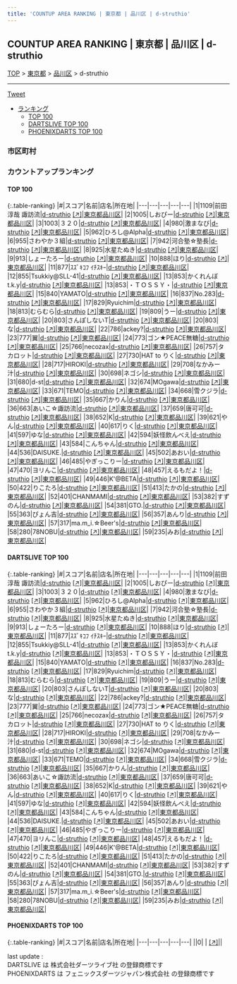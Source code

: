 ```yaml
---
title: 'COUNTUP AREA RANKING | 東京都 | 品川区 | d-struthio'
---
```

## COUNTUP AREA RANKING | 東京都 | 品川区 | d-struthio

[TOP](/darts/rank/) > [東京都](/darts/rank/東京都/) > [品川区](/darts/rank/東京都/品川区/) > d-struthio

___

<a href="https://twitter.com/share?ref_src=twsrc%5Etfw" data-text="COUNTUP AREA RANKING | 東京都品川区d-struthio" class="twitter-share-button" data-hashtags="DARTSLIVE,PHOENIXDARTS,darts,ダーツ" data-show-count="false">Tweet</a>

* [ランキング](#カウントアップランキング)
    * [TOP 100](#top-100)
    * [DARTSLIVE TOP 100](#dartslive-top-100)
    * [PHOENIXDARTS TOP 100](#phoenixdarts-top-100)

### 市区町村

<ul>

</ul>

### カウントアップランキング

#### TOP 100



{:.table-ranking}
|#|スコア|名前|店名|所在地|
|---|---|---|---|---|
|1|1109|<span class="rank-name-dl">前田 淳哉 諏訪流</span>|<a href="/darts/rank/shops/615ad0f3187b58d40d9b047a20a7ba1e.html">d-struthio</a> <a href="https://search.dartslive.com/jp/shop/615ad0f3187b58d40d9b047a20a7ba1e">[↗]</a>|<a href="/darts/rank/東京都/品川区">東京都品川区</a>|
|2|1005|<span class="rank-name-dl">しおぴー</span>|<a href="/darts/rank/shops/615ad0f3187b58d40d9b047a20a7ba1e.html">d-struthio</a> <a href="https://search.dartslive.com/jp/shop/615ad0f3187b58d40d9b047a20a7ba1e">[↗]</a>|<a href="/darts/rank/東京都/品川区">東京都品川区</a>|
|3|1003|<span class="rank-name-dl">３２０</span>|<a href="/darts/rank/shops/615ad0f3187b58d40d9b047a20a7ba1e.html">d-struthio</a> <a href="https://search.dartslive.com/jp/shop/615ad0f3187b58d40d9b047a20a7ba1e">[↗]</a>|<a href="/darts/rank/東京都/品川区">東京都品川区</a>|
|4|980|<span class="rank-name-dl">激まなび</span>|<a href="/darts/rank/shops/615ad0f3187b58d40d9b047a20a7ba1e.html">d-struthio</a> <a href="https://search.dartslive.com/jp/shop/615ad0f3187b58d40d9b047a20a7ba1e">[↗]</a>|<a href="/darts/rank/東京都/品川区">東京都品川区</a>|
|5|962|<span class="rank-name-dl">ひろし@Alpha</span>|<a href="/darts/rank/shops/615ad0f3187b58d40d9b047a20a7ba1e.html">d-struthio</a> <a href="https://search.dartslive.com/jp/shop/615ad0f3187b58d40d9b047a20a7ba1e">[↗]</a>|<a href="/darts/rank/東京都/品川区">東京都品川区</a>|
|6|955|<span class="rank-name-dl">さわやか３組</span>|<a href="/darts/rank/shops/615ad0f3187b58d40d9b047a20a7ba1e.html">d-struthio</a> <a href="https://search.dartslive.com/jp/shop/615ad0f3187b58d40d9b047a20a7ba1e">[↗]</a>|<a href="/darts/rank/東京都/品川区">東京都品川区</a>|
|7|942|<span class="rank-name-dl">河合塾☆塾長</span>|<a href="/darts/rank/shops/615ad0f3187b58d40d9b047a20a7ba1e.html">d-struthio</a> <a href="https://search.dartslive.com/jp/shop/615ad0f3187b58d40d9b047a20a7ba1e">[↗]</a>|<a href="/darts/rank/東京都/品川区">東京都品川区</a>|
|8|925|<span class="rank-name-dl">水星たぬき</span>|<a href="/darts/rank/shops/615ad0f3187b58d40d9b047a20a7ba1e.html">d-struthio</a> <a href="https://search.dartslive.com/jp/shop/615ad0f3187b58d40d9b047a20a7ba1e">[↗]</a>|<a href="/darts/rank/東京都/品川区">東京都品川区</a>|
|9|913|<span class="rank-name-dl">しょーたろー</span>|<a href="/darts/rank/shops/615ad0f3187b58d40d9b047a20a7ba1e.html">d-struthio</a> <a href="https://search.dartslive.com/jp/shop/615ad0f3187b58d40d9b047a20a7ba1e">[↗]</a>|<a href="/darts/rank/東京都/品川区">東京都品川区</a>|
|10|888|<span class="rank-name-dl">ほり</span>|<a href="/darts/rank/shops/615ad0f3187b58d40d9b047a20a7ba1e.html">d-struthio</a> <a href="https://search.dartslive.com/jp/shop/615ad0f3187b58d40d9b047a20a7ba1e">[↗]</a>|<a href="/darts/rank/東京都/品川区">東京都品川区</a>|
|11|877|<span class="rank-name-dl">ｽｽﾞｷｺﾌ ｲﾁｽｷｰ</span>|<a href="/darts/rank/shops/615ad0f3187b58d40d9b047a20a7ba1e.html">d-struthio</a> <a href="https://search.dartslive.com/jp/shop/615ad0f3187b58d40d9b047a20a7ba1e">[↗]</a>|<a href="/darts/rank/東京都/品川区">東京都品川区</a>|
|12|855|<span class="rank-name-dl">Tsukkiy@SLL-41</span>|<a href="/darts/rank/shops/615ad0f3187b58d40d9b047a20a7ba1e.html">d-struthio</a> <a href="https://search.dartslive.com/jp/shop/615ad0f3187b58d40d9b047a20a7ba1e">[↗]</a>|<a href="/darts/rank/東京都/品川区">東京都品川区</a>|
|13|853|<span class="rank-name-dl">かくれんぼt.k.y</span>|<a href="/darts/rank/shops/615ad0f3187b58d40d9b047a20a7ba1e.html">d-struthio</a> <a href="https://search.dartslive.com/jp/shop/615ad0f3187b58d40d9b047a20a7ba1e">[↗]</a>|<a href="/darts/rank/東京都/品川区">東京都品川区</a>|
|13|853|<span class="rank-name-dl">・ＴＯＳＳＹ・</span>|<a href="/darts/rank/shops/615ad0f3187b58d40d9b047a20a7ba1e.html">d-struthio</a> <a href="https://search.dartslive.com/jp/shop/615ad0f3187b58d40d9b047a20a7ba1e">[↗]</a>|<a href="/darts/rank/東京都/品川区">東京都品川区</a>|
|15|840|<span class="rank-name-dl">YAMATO</span>|<a href="/darts/rank/shops/615ad0f3187b58d40d9b047a20a7ba1e.html">d-struthio</a> <a href="https://search.dartslive.com/jp/shop/615ad0f3187b58d40d9b047a20a7ba1e">[↗]</a>|<a href="/darts/rank/東京都/品川区">東京都品川区</a>|
|16|837|<span class="rank-name-dl">No.283</span>|<a href="/darts/rank/shops/615ad0f3187b58d40d9b047a20a7ba1e.html">d-struthio</a> <a href="https://search.dartslive.com/jp/shop/615ad0f3187b58d40d9b047a20a7ba1e">[↗]</a>|<a href="/darts/rank/東京都/品川区">東京都品川区</a>|
|17|829|<span class="rank-name-dl">Ryuichim</span>|<a href="/darts/rank/shops/615ad0f3187b58d40d9b047a20a7ba1e.html">d-struthio</a> <a href="https://search.dartslive.com/jp/shop/615ad0f3187b58d40d9b047a20a7ba1e">[↗]</a>|<a href="/darts/rank/東京都/品川区">東京都品川区</a>|
|18|813|<span class="rank-name-dl">むらむら</span>|<a href="/darts/rank/shops/615ad0f3187b58d40d9b047a20a7ba1e.html">d-struthio</a> <a href="https://search.dartslive.com/jp/shop/615ad0f3187b58d40d9b047a20a7ba1e">[↗]</a>|<a href="/darts/rank/東京都/品川区">東京都品川区</a>|
|19|809|<span class="rank-name-dl">うー</span>|<a href="/darts/rank/shops/615ad0f3187b58d40d9b047a20a7ba1e.html">d-struthio</a> <a href="https://search.dartslive.com/jp/shop/615ad0f3187b58d40d9b047a20a7ba1e">[↗]</a>|<a href="/darts/rank/東京都/品川区">東京都品川区</a>|
|20|803|<span class="rank-name-dl">さんぽしないT</span>|<a href="/darts/rank/shops/615ad0f3187b58d40d9b047a20a7ba1e.html">d-struthio</a> <a href="https://search.dartslive.com/jp/shop/615ad0f3187b58d40d9b047a20a7ba1e">[↗]</a>|<a href="/darts/rank/東京都/品川区">東京都品川区</a>|
|20|803|<span class="rank-name-dl">な</span>|<a href="/darts/rank/shops/615ad0f3187b58d40d9b047a20a7ba1e.html">d-struthio</a> <a href="https://search.dartslive.com/jp/shop/615ad0f3187b58d40d9b047a20a7ba1e">[↗]</a>|<a href="/darts/rank/東京都/品川区">東京都品川区</a>|
|22|786|<span class="rank-name-dl">ackey?</span>|<a href="/darts/rank/shops/615ad0f3187b58d40d9b047a20a7ba1e.html">d-struthio</a> <a href="https://search.dartslive.com/jp/shop/615ad0f3187b58d40d9b047a20a7ba1e">[↗]</a>|<a href="/darts/rank/東京都/品川区">東京都品川区</a>|
|23|777|<span class="rank-name-dl">翼</span>|<a href="/darts/rank/shops/615ad0f3187b58d40d9b047a20a7ba1e.html">d-struthio</a> <a href="https://search.dartslive.com/jp/shop/615ad0f3187b58d40d9b047a20a7ba1e">[↗]</a>|<a href="/darts/rank/東京都/品川区">東京都品川区</a>|
|24|773|<span class="rank-name-dl">ゴン★PEACE無糖</span>|<a href="/darts/rank/shops/615ad0f3187b58d40d9b047a20a7ba1e.html">d-struthio</a> <a href="https://search.dartslive.com/jp/shop/615ad0f3187b58d40d9b047a20a7ba1e">[↗]</a>|<a href="/darts/rank/東京都/品川区">東京都品川区</a>|
|25|766|<span class="rank-name-dl">necozax</span>|<a href="/darts/rank/shops/615ad0f3187b58d40d9b047a20a7ba1e.html">d-struthio</a> <a href="https://search.dartslive.com/jp/shop/615ad0f3187b58d40d9b047a20a7ba1e">[↗]</a>|<a href="/darts/rank/東京都/品川区">東京都品川区</a>|
|26|757|<span class="rank-name-dl">タカロット</span>|<a href="/darts/rank/shops/615ad0f3187b58d40d9b047a20a7ba1e.html">d-struthio</a> <a href="https://search.dartslive.com/jp/shop/615ad0f3187b58d40d9b047a20a7ba1e">[↗]</a>|<a href="/darts/rank/東京都/品川区">東京都品川区</a>|
|27|730|<span class="rank-name-dl">HAT to りく</span>|<a href="/darts/rank/shops/615ad0f3187b58d40d9b047a20a7ba1e.html">d-struthio</a> <a href="https://search.dartslive.com/jp/shop/615ad0f3187b58d40d9b047a20a7ba1e">[↗]</a>|<a href="/darts/rank/東京都/品川区">東京都品川区</a>|
|28|717|<span class="rank-name-dl">HIROKI</span>|<a href="/darts/rank/shops/615ad0f3187b58d40d9b047a20a7ba1e.html">d-struthio</a> <a href="https://search.dartslive.com/jp/shop/615ad0f3187b58d40d9b047a20a7ba1e">[↗]</a>|<a href="/darts/rank/東京都/品川区">東京都品川区</a>|
|29|708|<span class="rank-name-dl">なかみー汁</span>|<a href="/darts/rank/shops/615ad0f3187b58d40d9b047a20a7ba1e.html">d-struthio</a> <a href="https://search.dartslive.com/jp/shop/615ad0f3187b58d40d9b047a20a7ba1e">[↗]</a>|<a href="/darts/rank/東京都/品川区">東京都品川区</a>|
|30|698|<span class="rank-name-dl">ネゴシ</span>|<a href="/darts/rank/shops/615ad0f3187b58d40d9b047a20a7ba1e.html">d-struthio</a> <a href="https://search.dartslive.com/jp/shop/615ad0f3187b58d40d9b047a20a7ba1e">[↗]</a>|<a href="/darts/rank/東京都/品川区">東京都品川区</a>|
|31|680|<span class="rank-name-dl">d-st</span>|<a href="/darts/rank/shops/615ad0f3187b58d40d9b047a20a7ba1e.html">d-struthio</a> <a href="https://search.dartslive.com/jp/shop/615ad0f3187b58d40d9b047a20a7ba1e">[↗]</a>|<a href="/darts/rank/東京都/品川区">東京都品川区</a>|
|32|674|<span class="rank-name-dl">MOgawa</span>|<a href="/darts/rank/shops/615ad0f3187b58d40d9b047a20a7ba1e.html">d-struthio</a> <a href="https://search.dartslive.com/jp/shop/615ad0f3187b58d40d9b047a20a7ba1e">[↗]</a>|<a href="/darts/rank/東京都/品川区">東京都品川区</a>|
|33|671|<span class="rank-name-dl">TEMO</span>|<a href="/darts/rank/shops/615ad0f3187b58d40d9b047a20a7ba1e.html">d-struthio</a> <a href="https://search.dartslive.com/jp/shop/615ad0f3187b58d40d9b047a20a7ba1e">[↗]</a>|<a href="/darts/rank/東京都/品川区">東京都品川区</a>|
|34|668|<span class="rank-name-dl">雪クジラ</span>|<a href="/darts/rank/shops/615ad0f3187b58d40d9b047a20a7ba1e.html">d-struthio</a> <a href="https://search.dartslive.com/jp/shop/615ad0f3187b58d40d9b047a20a7ba1e">[↗]</a>|<a href="/darts/rank/東京都/品川区">東京都品川区</a>|
|35|667|<span class="rank-name-dl">かりん</span>|<a href="/darts/rank/shops/615ad0f3187b58d40d9b047a20a7ba1e.html">d-struthio</a> <a href="https://search.dartslive.com/jp/shop/615ad0f3187b58d40d9b047a20a7ba1e">[↗]</a>|<a href="/darts/rank/東京都/品川区">東京都品川区</a>|
|36|663|<span class="rank-name-dl">あいこ☆諏訪流</span>|<a href="/darts/rank/shops/615ad0f3187b58d40d9b047a20a7ba1e.html">d-struthio</a> <a href="https://search.dartslive.com/jp/shop/615ad0f3187b58d40d9b047a20a7ba1e">[↗]</a>|<a href="/darts/rank/東京都/品川区">東京都品川区</a>|
|37|659|<span class="rank-name-dl">唐可可</span>|<a href="/darts/rank/shops/615ad0f3187b58d40d9b047a20a7ba1e.html">d-struthio</a> <a href="https://search.dartslive.com/jp/shop/615ad0f3187b58d40d9b047a20a7ba1e">[↗]</a>|<a href="/darts/rank/東京都/品川区">東京都品川区</a>|
|38|652|<span class="rank-name-dl">K</span>|<a href="/darts/rank/shops/615ad0f3187b58d40d9b047a20a7ba1e.html">d-struthio</a> <a href="https://search.dartslive.com/jp/shop/615ad0f3187b58d40d9b047a20a7ba1e">[↗]</a>|<a href="/darts/rank/東京都/品川区">東京都品川区</a>|
|39|621|<span class="rank-name-dl">やん</span>|<a href="/darts/rank/shops/615ad0f3187b58d40d9b047a20a7ba1e.html">d-struthio</a> <a href="https://search.dartslive.com/jp/shop/615ad0f3187b58d40d9b047a20a7ba1e">[↗]</a>|<a href="/darts/rank/東京都/品川区">東京都品川区</a>|
|40|617|<span class="rank-name-dl">りく</span>|<a href="/darts/rank/shops/615ad0f3187b58d40d9b047a20a7ba1e.html">d-struthio</a> <a href="https://search.dartslive.com/jp/shop/615ad0f3187b58d40d9b047a20a7ba1e">[↗]</a>|<a href="/darts/rank/東京都/品川区">東京都品川区</a>|
|41|597|<span class="rank-name-dl">ゆな</span>|<a href="/darts/rank/shops/615ad0f3187b58d40d9b047a20a7ba1e.html">d-struthio</a> <a href="https://search.dartslive.com/jp/shop/615ad0f3187b58d40d9b047a20a7ba1e">[↗]</a>|<a href="/darts/rank/東京都/品川区">東京都品川区</a>|
|42|594|<span class="rank-name-dl">妖怪飲んべえ</span>|<a href="/darts/rank/shops/615ad0f3187b58d40d9b047a20a7ba1e.html">d-struthio</a> <a href="https://search.dartslive.com/jp/shop/615ad0f3187b58d40d9b047a20a7ba1e">[↗]</a>|<a href="/darts/rank/東京都/品川区">東京都品川区</a>|
|43|584|<span class="rank-name-dl">こんちゃん</span>|<a href="/darts/rank/shops/615ad0f3187b58d40d9b047a20a7ba1e.html">d-struthio</a> <a href="https://search.dartslive.com/jp/shop/615ad0f3187b58d40d9b047a20a7ba1e">[↗]</a>|<a href="/darts/rank/東京都/品川区">東京都品川区</a>|
|44|536|<span class="rank-name-dl">DAISUKE.</span>|<a href="/darts/rank/shops/615ad0f3187b58d40d9b047a20a7ba1e.html">d-struthio</a> <a href="https://search.dartslive.com/jp/shop/615ad0f3187b58d40d9b047a20a7ba1e">[↗]</a>|<a href="/darts/rank/東京都/品川区">東京都品川区</a>|
|45|502|<span class="rank-name-dl">あおい</span>|<a href="/darts/rank/shops/615ad0f3187b58d40d9b047a20a7ba1e.html">d-struthio</a> <a href="https://search.dartslive.com/jp/shop/615ad0f3187b58d40d9b047a20a7ba1e">[↗]</a>|<a href="/darts/rank/東京都/品川区">東京都品川区</a>|
|46|485|<span class="rank-name-dl">やぎっこりー</span>|<a href="/darts/rank/shops/615ad0f3187b58d40d9b047a20a7ba1e.html">d-struthio</a> <a href="https://search.dartslive.com/jp/shop/615ad0f3187b58d40d9b047a20a7ba1e">[↗]</a>|<a href="/darts/rank/東京都/品川区">東京都品川区</a>|
|47|470|<span class="rank-name-dl">ヨリんこ</span>|<a href="/darts/rank/shops/615ad0f3187b58d40d9b047a20a7ba1e.html">d-struthio</a> <a href="https://search.dartslive.com/jp/shop/615ad0f3187b58d40d9b047a20a7ba1e">[↗]</a>|<a href="/darts/rank/東京都/品川区">東京都品川区</a>|
|48|457|<span class="rank-name-dl">えるもだよ！</span>|<a href="/darts/rank/shops/615ad0f3187b58d40d9b047a20a7ba1e.html">d-struthio</a> <a href="https://search.dartslive.com/jp/shop/615ad0f3187b58d40d9b047a20a7ba1e">[↗]</a>|<a href="/darts/rank/東京都/品川区">東京都品川区</a>|
|49|446|<span class="rank-name-dl">K&#x27;@BETA</span>|<a href="/darts/rank/shops/615ad0f3187b58d40d9b047a20a7ba1e.html">d-struthio</a> <a href="https://search.dartslive.com/jp/shop/615ad0f3187b58d40d9b047a20a7ba1e">[↗]</a>|<a href="/darts/rank/東京都/品川区">東京都品川区</a>|
|50|422|<span class="rank-name-dl">りこたろ</span>|<a href="/darts/rank/shops/615ad0f3187b58d40d9b047a20a7ba1e.html">d-struthio</a> <a href="https://search.dartslive.com/jp/shop/615ad0f3187b58d40d9b047a20a7ba1e">[↗]</a>|<a href="/darts/rank/東京都/品川区">東京都品川区</a>|
|51|413|<span class="rank-name-dl">たかの</span>|<a href="/darts/rank/shops/615ad0f3187b58d40d9b047a20a7ba1e.html">d-struthio</a> <a href="https://search.dartslive.com/jp/shop/615ad0f3187b58d40d9b047a20a7ba1e">[↗]</a>|<a href="/darts/rank/東京都/品川区">東京都品川区</a>|
|52|401|<span class="rank-name-dl">CHANMAMI</span>|<a href="/darts/rank/shops/615ad0f3187b58d40d9b047a20a7ba1e.html">d-struthio</a> <a href="https://search.dartslive.com/jp/shop/615ad0f3187b58d40d9b047a20a7ba1e">[↗]</a>|<a href="/darts/rank/東京都/品川区">東京都品川区</a>|
|53|382|<span class="rank-name-dl">すずのん</span>|<a href="/darts/rank/shops/615ad0f3187b58d40d9b047a20a7ba1e.html">d-struthio</a> <a href="https://search.dartslive.com/jp/shop/615ad0f3187b58d40d9b047a20a7ba1e">[↗]</a>|<a href="/darts/rank/東京都/品川区">東京都品川区</a>|
|54|381|<span class="rank-name-dl">GTO.</span>|<a href="/darts/rank/shops/615ad0f3187b58d40d9b047a20a7ba1e.html">d-struthio</a> <a href="https://search.dartslive.com/jp/shop/615ad0f3187b58d40d9b047a20a7ba1e">[↗]</a>|<a href="/darts/rank/東京都/品川区">東京都品川区</a>|
|55|363|<span class="rank-name-dl">ぴょん吉</span>|<a href="/darts/rank/shops/615ad0f3187b58d40d9b047a20a7ba1e.html">d-struthio</a> <a href="https://search.dartslive.com/jp/shop/615ad0f3187b58d40d9b047a20a7ba1e">[↗]</a>|<a href="/darts/rank/東京都/品川区">東京都品川区</a>|
|56|357|<span class="rank-name-dl">あんり</span>|<a href="/darts/rank/shops/615ad0f3187b58d40d9b047a20a7ba1e.html">d-struthio</a> <a href="https://search.dartslive.com/jp/shop/615ad0f3187b58d40d9b047a20a7ba1e">[↗]</a>|<a href="/darts/rank/東京都/品川区">東京都品川区</a>|
|57|317|<span class="rank-name-dl">ma.m_i.☆Beer&#x27;s</span>|<a href="/darts/rank/shops/615ad0f3187b58d40d9b047a20a7ba1e.html">d-struthio</a> <a href="https://search.dartslive.com/jp/shop/615ad0f3187b58d40d9b047a20a7ba1e">[↗]</a>|<a href="/darts/rank/東京都/品川区">東京都品川区</a>|
|58|280|<span class="rank-name-dl">78NOBU</span>|<a href="/darts/rank/shops/615ad0f3187b58d40d9b047a20a7ba1e.html">d-struthio</a> <a href="https://search.dartslive.com/jp/shop/615ad0f3187b58d40d9b047a20a7ba1e">[↗]</a>|<a href="/darts/rank/東京都/品川区">東京都品川区</a>|
|59|235|<span class="rank-name-dl">みお</span>|<a href="/darts/rank/shops/615ad0f3187b58d40d9b047a20a7ba1e.html">d-struthio</a> <a href="https://search.dartslive.com/jp/shop/615ad0f3187b58d40d9b047a20a7ba1e">[↗]</a>|<a href="/darts/rank/東京都/品川区">東京都品川区</a>|


#### DARTSLIVE TOP 100



{:.table-ranking}
|#|スコア|名前|店名|所在地|
|---|---|---|---|---|
|1|1109|<span class="rank-name-dl">前田 淳哉 諏訪流</span>|<a href="/darts/rank/shops/615ad0f3187b58d40d9b047a20a7ba1e.html">d-struthio</a> <a href="https://search.dartslive.com/jp/shop/615ad0f3187b58d40d9b047a20a7ba1e">[↗]</a>|<a href="/darts/rank/東京都/品川区">東京都品川区</a>|
|2|1005|<span class="rank-name-dl">しおぴー</span>|<a href="/darts/rank/shops/615ad0f3187b58d40d9b047a20a7ba1e.html">d-struthio</a> <a href="https://search.dartslive.com/jp/shop/615ad0f3187b58d40d9b047a20a7ba1e">[↗]</a>|<a href="/darts/rank/東京都/品川区">東京都品川区</a>|
|3|1003|<span class="rank-name-dl">３２０</span>|<a href="/darts/rank/shops/615ad0f3187b58d40d9b047a20a7ba1e.html">d-struthio</a> <a href="https://search.dartslive.com/jp/shop/615ad0f3187b58d40d9b047a20a7ba1e">[↗]</a>|<a href="/darts/rank/東京都/品川区">東京都品川区</a>|
|4|980|<span class="rank-name-dl">激まなび</span>|<a href="/darts/rank/shops/615ad0f3187b58d40d9b047a20a7ba1e.html">d-struthio</a> <a href="https://search.dartslive.com/jp/shop/615ad0f3187b58d40d9b047a20a7ba1e">[↗]</a>|<a href="/darts/rank/東京都/品川区">東京都品川区</a>|
|5|962|<span class="rank-name-dl">ひろし@Alpha</span>|<a href="/darts/rank/shops/615ad0f3187b58d40d9b047a20a7ba1e.html">d-struthio</a> <a href="https://search.dartslive.com/jp/shop/615ad0f3187b58d40d9b047a20a7ba1e">[↗]</a>|<a href="/darts/rank/東京都/品川区">東京都品川区</a>|
|6|955|<span class="rank-name-dl">さわやか３組</span>|<a href="/darts/rank/shops/615ad0f3187b58d40d9b047a20a7ba1e.html">d-struthio</a> <a href="https://search.dartslive.com/jp/shop/615ad0f3187b58d40d9b047a20a7ba1e">[↗]</a>|<a href="/darts/rank/東京都/品川区">東京都品川区</a>|
|7|942|<span class="rank-name-dl">河合塾☆塾長</span>|<a href="/darts/rank/shops/615ad0f3187b58d40d9b047a20a7ba1e.html">d-struthio</a> <a href="https://search.dartslive.com/jp/shop/615ad0f3187b58d40d9b047a20a7ba1e">[↗]</a>|<a href="/darts/rank/東京都/品川区">東京都品川区</a>|
|8|925|<span class="rank-name-dl">水星たぬき</span>|<a href="/darts/rank/shops/615ad0f3187b58d40d9b047a20a7ba1e.html">d-struthio</a> <a href="https://search.dartslive.com/jp/shop/615ad0f3187b58d40d9b047a20a7ba1e">[↗]</a>|<a href="/darts/rank/東京都/品川区">東京都品川区</a>|
|9|913|<span class="rank-name-dl">しょーたろー</span>|<a href="/darts/rank/shops/615ad0f3187b58d40d9b047a20a7ba1e.html">d-struthio</a> <a href="https://search.dartslive.com/jp/shop/615ad0f3187b58d40d9b047a20a7ba1e">[↗]</a>|<a href="/darts/rank/東京都/品川区">東京都品川区</a>|
|10|888|<span class="rank-name-dl">ほり</span>|<a href="/darts/rank/shops/615ad0f3187b58d40d9b047a20a7ba1e.html">d-struthio</a> <a href="https://search.dartslive.com/jp/shop/615ad0f3187b58d40d9b047a20a7ba1e">[↗]</a>|<a href="/darts/rank/東京都/品川区">東京都品川区</a>|
|11|877|<span class="rank-name-dl">ｽｽﾞｷｺﾌ ｲﾁｽｷｰ</span>|<a href="/darts/rank/shops/615ad0f3187b58d40d9b047a20a7ba1e.html">d-struthio</a> <a href="https://search.dartslive.com/jp/shop/615ad0f3187b58d40d9b047a20a7ba1e">[↗]</a>|<a href="/darts/rank/東京都/品川区">東京都品川区</a>|
|12|855|<span class="rank-name-dl">Tsukkiy@SLL-41</span>|<a href="/darts/rank/shops/615ad0f3187b58d40d9b047a20a7ba1e.html">d-struthio</a> <a href="https://search.dartslive.com/jp/shop/615ad0f3187b58d40d9b047a20a7ba1e">[↗]</a>|<a href="/darts/rank/東京都/品川区">東京都品川区</a>|
|13|853|<span class="rank-name-dl">かくれんぼt.k.y</span>|<a href="/darts/rank/shops/615ad0f3187b58d40d9b047a20a7ba1e.html">d-struthio</a> <a href="https://search.dartslive.com/jp/shop/615ad0f3187b58d40d9b047a20a7ba1e">[↗]</a>|<a href="/darts/rank/東京都/品川区">東京都品川区</a>|
|13|853|<span class="rank-name-dl">・ＴＯＳＳＹ・</span>|<a href="/darts/rank/shops/615ad0f3187b58d40d9b047a20a7ba1e.html">d-struthio</a> <a href="https://search.dartslive.com/jp/shop/615ad0f3187b58d40d9b047a20a7ba1e">[↗]</a>|<a href="/darts/rank/東京都/品川区">東京都品川区</a>|
|15|840|<span class="rank-name-dl">YAMATO</span>|<a href="/darts/rank/shops/615ad0f3187b58d40d9b047a20a7ba1e.html">d-struthio</a> <a href="https://search.dartslive.com/jp/shop/615ad0f3187b58d40d9b047a20a7ba1e">[↗]</a>|<a href="/darts/rank/東京都/品川区">東京都品川区</a>|
|16|837|<span class="rank-name-dl">No.283</span>|<a href="/darts/rank/shops/615ad0f3187b58d40d9b047a20a7ba1e.html">d-struthio</a> <a href="https://search.dartslive.com/jp/shop/615ad0f3187b58d40d9b047a20a7ba1e">[↗]</a>|<a href="/darts/rank/東京都/品川区">東京都品川区</a>|
|17|829|<span class="rank-name-dl">Ryuichim</span>|<a href="/darts/rank/shops/615ad0f3187b58d40d9b047a20a7ba1e.html">d-struthio</a> <a href="https://search.dartslive.com/jp/shop/615ad0f3187b58d40d9b047a20a7ba1e">[↗]</a>|<a href="/darts/rank/東京都/品川区">東京都品川区</a>|
|18|813|<span class="rank-name-dl">むらむら</span>|<a href="/darts/rank/shops/615ad0f3187b58d40d9b047a20a7ba1e.html">d-struthio</a> <a href="https://search.dartslive.com/jp/shop/615ad0f3187b58d40d9b047a20a7ba1e">[↗]</a>|<a href="/darts/rank/東京都/品川区">東京都品川区</a>|
|19|809|<span class="rank-name-dl">うー</span>|<a href="/darts/rank/shops/615ad0f3187b58d40d9b047a20a7ba1e.html">d-struthio</a> <a href="https://search.dartslive.com/jp/shop/615ad0f3187b58d40d9b047a20a7ba1e">[↗]</a>|<a href="/darts/rank/東京都/品川区">東京都品川区</a>|
|20|803|<span class="rank-name-dl">さんぽしないT</span>|<a href="/darts/rank/shops/615ad0f3187b58d40d9b047a20a7ba1e.html">d-struthio</a> <a href="https://search.dartslive.com/jp/shop/615ad0f3187b58d40d9b047a20a7ba1e">[↗]</a>|<a href="/darts/rank/東京都/品川区">東京都品川区</a>|
|20|803|<span class="rank-name-dl">な</span>|<a href="/darts/rank/shops/615ad0f3187b58d40d9b047a20a7ba1e.html">d-struthio</a> <a href="https://search.dartslive.com/jp/shop/615ad0f3187b58d40d9b047a20a7ba1e">[↗]</a>|<a href="/darts/rank/東京都/品川区">東京都品川区</a>|
|22|786|<span class="rank-name-dl">ackey?</span>|<a href="/darts/rank/shops/615ad0f3187b58d40d9b047a20a7ba1e.html">d-struthio</a> <a href="https://search.dartslive.com/jp/shop/615ad0f3187b58d40d9b047a20a7ba1e">[↗]</a>|<a href="/darts/rank/東京都/品川区">東京都品川区</a>|
|23|777|<span class="rank-name-dl">翼</span>|<a href="/darts/rank/shops/615ad0f3187b58d40d9b047a20a7ba1e.html">d-struthio</a> <a href="https://search.dartslive.com/jp/shop/615ad0f3187b58d40d9b047a20a7ba1e">[↗]</a>|<a href="/darts/rank/東京都/品川区">東京都品川区</a>|
|24|773|<span class="rank-name-dl">ゴン★PEACE無糖</span>|<a href="/darts/rank/shops/615ad0f3187b58d40d9b047a20a7ba1e.html">d-struthio</a> <a href="https://search.dartslive.com/jp/shop/615ad0f3187b58d40d9b047a20a7ba1e">[↗]</a>|<a href="/darts/rank/東京都/品川区">東京都品川区</a>|
|25|766|<span class="rank-name-dl">necozax</span>|<a href="/darts/rank/shops/615ad0f3187b58d40d9b047a20a7ba1e.html">d-struthio</a> <a href="https://search.dartslive.com/jp/shop/615ad0f3187b58d40d9b047a20a7ba1e">[↗]</a>|<a href="/darts/rank/東京都/品川区">東京都品川区</a>|
|26|757|<span class="rank-name-dl">タカロット</span>|<a href="/darts/rank/shops/615ad0f3187b58d40d9b047a20a7ba1e.html">d-struthio</a> <a href="https://search.dartslive.com/jp/shop/615ad0f3187b58d40d9b047a20a7ba1e">[↗]</a>|<a href="/darts/rank/東京都/品川区">東京都品川区</a>|
|27|730|<span class="rank-name-dl">HAT to りく</span>|<a href="/darts/rank/shops/615ad0f3187b58d40d9b047a20a7ba1e.html">d-struthio</a> <a href="https://search.dartslive.com/jp/shop/615ad0f3187b58d40d9b047a20a7ba1e">[↗]</a>|<a href="/darts/rank/東京都/品川区">東京都品川区</a>|
|28|717|<span class="rank-name-dl">HIROKI</span>|<a href="/darts/rank/shops/615ad0f3187b58d40d9b047a20a7ba1e.html">d-struthio</a> <a href="https://search.dartslive.com/jp/shop/615ad0f3187b58d40d9b047a20a7ba1e">[↗]</a>|<a href="/darts/rank/東京都/品川区">東京都品川区</a>|
|29|708|<span class="rank-name-dl">なかみー汁</span>|<a href="/darts/rank/shops/615ad0f3187b58d40d9b047a20a7ba1e.html">d-struthio</a> <a href="https://search.dartslive.com/jp/shop/615ad0f3187b58d40d9b047a20a7ba1e">[↗]</a>|<a href="/darts/rank/東京都/品川区">東京都品川区</a>|
|30|698|<span class="rank-name-dl">ネゴシ</span>|<a href="/darts/rank/shops/615ad0f3187b58d40d9b047a20a7ba1e.html">d-struthio</a> <a href="https://search.dartslive.com/jp/shop/615ad0f3187b58d40d9b047a20a7ba1e">[↗]</a>|<a href="/darts/rank/東京都/品川区">東京都品川区</a>|
|31|680|<span class="rank-name-dl">d-st</span>|<a href="/darts/rank/shops/615ad0f3187b58d40d9b047a20a7ba1e.html">d-struthio</a> <a href="https://search.dartslive.com/jp/shop/615ad0f3187b58d40d9b047a20a7ba1e">[↗]</a>|<a href="/darts/rank/東京都/品川区">東京都品川区</a>|
|32|674|<span class="rank-name-dl">MOgawa</span>|<a href="/darts/rank/shops/615ad0f3187b58d40d9b047a20a7ba1e.html">d-struthio</a> <a href="https://search.dartslive.com/jp/shop/615ad0f3187b58d40d9b047a20a7ba1e">[↗]</a>|<a href="/darts/rank/東京都/品川区">東京都品川区</a>|
|33|671|<span class="rank-name-dl">TEMO</span>|<a href="/darts/rank/shops/615ad0f3187b58d40d9b047a20a7ba1e.html">d-struthio</a> <a href="https://search.dartslive.com/jp/shop/615ad0f3187b58d40d9b047a20a7ba1e">[↗]</a>|<a href="/darts/rank/東京都/品川区">東京都品川区</a>|
|34|668|<span class="rank-name-dl">雪クジラ</span>|<a href="/darts/rank/shops/615ad0f3187b58d40d9b047a20a7ba1e.html">d-struthio</a> <a href="https://search.dartslive.com/jp/shop/615ad0f3187b58d40d9b047a20a7ba1e">[↗]</a>|<a href="/darts/rank/東京都/品川区">東京都品川区</a>|
|35|667|<span class="rank-name-dl">かりん</span>|<a href="/darts/rank/shops/615ad0f3187b58d40d9b047a20a7ba1e.html">d-struthio</a> <a href="https://search.dartslive.com/jp/shop/615ad0f3187b58d40d9b047a20a7ba1e">[↗]</a>|<a href="/darts/rank/東京都/品川区">東京都品川区</a>|
|36|663|<span class="rank-name-dl">あいこ☆諏訪流</span>|<a href="/darts/rank/shops/615ad0f3187b58d40d9b047a20a7ba1e.html">d-struthio</a> <a href="https://search.dartslive.com/jp/shop/615ad0f3187b58d40d9b047a20a7ba1e">[↗]</a>|<a href="/darts/rank/東京都/品川区">東京都品川区</a>|
|37|659|<span class="rank-name-dl">唐可可</span>|<a href="/darts/rank/shops/615ad0f3187b58d40d9b047a20a7ba1e.html">d-struthio</a> <a href="https://search.dartslive.com/jp/shop/615ad0f3187b58d40d9b047a20a7ba1e">[↗]</a>|<a href="/darts/rank/東京都/品川区">東京都品川区</a>|
|38|652|<span class="rank-name-dl">K</span>|<a href="/darts/rank/shops/615ad0f3187b58d40d9b047a20a7ba1e.html">d-struthio</a> <a href="https://search.dartslive.com/jp/shop/615ad0f3187b58d40d9b047a20a7ba1e">[↗]</a>|<a href="/darts/rank/東京都/品川区">東京都品川区</a>|
|39|621|<span class="rank-name-dl">やん</span>|<a href="/darts/rank/shops/615ad0f3187b58d40d9b047a20a7ba1e.html">d-struthio</a> <a href="https://search.dartslive.com/jp/shop/615ad0f3187b58d40d9b047a20a7ba1e">[↗]</a>|<a href="/darts/rank/東京都/品川区">東京都品川区</a>|
|40|617|<span class="rank-name-dl">りく</span>|<a href="/darts/rank/shops/615ad0f3187b58d40d9b047a20a7ba1e.html">d-struthio</a> <a href="https://search.dartslive.com/jp/shop/615ad0f3187b58d40d9b047a20a7ba1e">[↗]</a>|<a href="/darts/rank/東京都/品川区">東京都品川区</a>|
|41|597|<span class="rank-name-dl">ゆな</span>|<a href="/darts/rank/shops/615ad0f3187b58d40d9b047a20a7ba1e.html">d-struthio</a> <a href="https://search.dartslive.com/jp/shop/615ad0f3187b58d40d9b047a20a7ba1e">[↗]</a>|<a href="/darts/rank/東京都/品川区">東京都品川区</a>|
|42|594|<span class="rank-name-dl">妖怪飲んべえ</span>|<a href="/darts/rank/shops/615ad0f3187b58d40d9b047a20a7ba1e.html">d-struthio</a> <a href="https://search.dartslive.com/jp/shop/615ad0f3187b58d40d9b047a20a7ba1e">[↗]</a>|<a href="/darts/rank/東京都/品川区">東京都品川区</a>|
|43|584|<span class="rank-name-dl">こんちゃん</span>|<a href="/darts/rank/shops/615ad0f3187b58d40d9b047a20a7ba1e.html">d-struthio</a> <a href="https://search.dartslive.com/jp/shop/615ad0f3187b58d40d9b047a20a7ba1e">[↗]</a>|<a href="/darts/rank/東京都/品川区">東京都品川区</a>|
|44|536|<span class="rank-name-dl">DAISUKE.</span>|<a href="/darts/rank/shops/615ad0f3187b58d40d9b047a20a7ba1e.html">d-struthio</a> <a href="https://search.dartslive.com/jp/shop/615ad0f3187b58d40d9b047a20a7ba1e">[↗]</a>|<a href="/darts/rank/東京都/品川区">東京都品川区</a>|
|45|502|<span class="rank-name-dl">あおい</span>|<a href="/darts/rank/shops/615ad0f3187b58d40d9b047a20a7ba1e.html">d-struthio</a> <a href="https://search.dartslive.com/jp/shop/615ad0f3187b58d40d9b047a20a7ba1e">[↗]</a>|<a href="/darts/rank/東京都/品川区">東京都品川区</a>|
|46|485|<span class="rank-name-dl">やぎっこりー</span>|<a href="/darts/rank/shops/615ad0f3187b58d40d9b047a20a7ba1e.html">d-struthio</a> <a href="https://search.dartslive.com/jp/shop/615ad0f3187b58d40d9b047a20a7ba1e">[↗]</a>|<a href="/darts/rank/東京都/品川区">東京都品川区</a>|
|47|470|<span class="rank-name-dl">ヨリんこ</span>|<a href="/darts/rank/shops/615ad0f3187b58d40d9b047a20a7ba1e.html">d-struthio</a> <a href="https://search.dartslive.com/jp/shop/615ad0f3187b58d40d9b047a20a7ba1e">[↗]</a>|<a href="/darts/rank/東京都/品川区">東京都品川区</a>|
|48|457|<span class="rank-name-dl">えるもだよ！</span>|<a href="/darts/rank/shops/615ad0f3187b58d40d9b047a20a7ba1e.html">d-struthio</a> <a href="https://search.dartslive.com/jp/shop/615ad0f3187b58d40d9b047a20a7ba1e">[↗]</a>|<a href="/darts/rank/東京都/品川区">東京都品川区</a>|
|49|446|<span class="rank-name-dl">K&#x27;@BETA</span>|<a href="/darts/rank/shops/615ad0f3187b58d40d9b047a20a7ba1e.html">d-struthio</a> <a href="https://search.dartslive.com/jp/shop/615ad0f3187b58d40d9b047a20a7ba1e">[↗]</a>|<a href="/darts/rank/東京都/品川区">東京都品川区</a>|
|50|422|<span class="rank-name-dl">りこたろ</span>|<a href="/darts/rank/shops/615ad0f3187b58d40d9b047a20a7ba1e.html">d-struthio</a> <a href="https://search.dartslive.com/jp/shop/615ad0f3187b58d40d9b047a20a7ba1e">[↗]</a>|<a href="/darts/rank/東京都/品川区">東京都品川区</a>|
|51|413|<span class="rank-name-dl">たかの</span>|<a href="/darts/rank/shops/615ad0f3187b58d40d9b047a20a7ba1e.html">d-struthio</a> <a href="https://search.dartslive.com/jp/shop/615ad0f3187b58d40d9b047a20a7ba1e">[↗]</a>|<a href="/darts/rank/東京都/品川区">東京都品川区</a>|
|52|401|<span class="rank-name-dl">CHANMAMI</span>|<a href="/darts/rank/shops/615ad0f3187b58d40d9b047a20a7ba1e.html">d-struthio</a> <a href="https://search.dartslive.com/jp/shop/615ad0f3187b58d40d9b047a20a7ba1e">[↗]</a>|<a href="/darts/rank/東京都/品川区">東京都品川区</a>|
|53|382|<span class="rank-name-dl">すずのん</span>|<a href="/darts/rank/shops/615ad0f3187b58d40d9b047a20a7ba1e.html">d-struthio</a> <a href="https://search.dartslive.com/jp/shop/615ad0f3187b58d40d9b047a20a7ba1e">[↗]</a>|<a href="/darts/rank/東京都/品川区">東京都品川区</a>|
|54|381|<span class="rank-name-dl">GTO.</span>|<a href="/darts/rank/shops/615ad0f3187b58d40d9b047a20a7ba1e.html">d-struthio</a> <a href="https://search.dartslive.com/jp/shop/615ad0f3187b58d40d9b047a20a7ba1e">[↗]</a>|<a href="/darts/rank/東京都/品川区">東京都品川区</a>|
|55|363|<span class="rank-name-dl">ぴょん吉</span>|<a href="/darts/rank/shops/615ad0f3187b58d40d9b047a20a7ba1e.html">d-struthio</a> <a href="https://search.dartslive.com/jp/shop/615ad0f3187b58d40d9b047a20a7ba1e">[↗]</a>|<a href="/darts/rank/東京都/品川区">東京都品川区</a>|
|56|357|<span class="rank-name-dl">あんり</span>|<a href="/darts/rank/shops/615ad0f3187b58d40d9b047a20a7ba1e.html">d-struthio</a> <a href="https://search.dartslive.com/jp/shop/615ad0f3187b58d40d9b047a20a7ba1e">[↗]</a>|<a href="/darts/rank/東京都/品川区">東京都品川区</a>|
|57|317|<span class="rank-name-dl">ma.m_i.☆Beer&#x27;s</span>|<a href="/darts/rank/shops/615ad0f3187b58d40d9b047a20a7ba1e.html">d-struthio</a> <a href="https://search.dartslive.com/jp/shop/615ad0f3187b58d40d9b047a20a7ba1e">[↗]</a>|<a href="/darts/rank/東京都/品川区">東京都品川区</a>|
|58|280|<span class="rank-name-dl">78NOBU</span>|<a href="/darts/rank/shops/615ad0f3187b58d40d9b047a20a7ba1e.html">d-struthio</a> <a href="https://search.dartslive.com/jp/shop/615ad0f3187b58d40d9b047a20a7ba1e">[↗]</a>|<a href="/darts/rank/東京都/品川区">東京都品川区</a>|
|59|235|<span class="rank-name-dl">みお</span>|<a href="/darts/rank/shops/615ad0f3187b58d40d9b047a20a7ba1e.html">d-struthio</a> <a href="https://search.dartslive.com/jp/shop/615ad0f3187b58d40d9b047a20a7ba1e">[↗]</a>|<a href="/darts/rank/東京都/品川区">東京都品川区</a>|


#### PHOENIXDARTS TOP 100



{:.table-ranking}
|#|スコア|名前|店名|所在地|
|---|---|---|---|---|
||0|<span class="rank-name-dl"> </span>|<a href="/darts/rank/shops/.html"></a> <a href="">[↗]</a>|<a href="/darts/rank//"></a>|


<div class="footer border-top border-gray-light mt-5 pt-3 text-right text-gray">
    last update : <span style="font-weight: italic" id="foot_last_modified"></span><br />
    DARTSLIVE は 株式会社ダーツライブ社 の登録商標です<br />
    PHOENIXDARTS は フェニックスダーツジャパン株式会社 の登録商標です<br />
</div>

<script src="https://cdnjs.cloudflare.com/ajax/libs/jquery.tablesorter/2.31.3/js/jquery.tablesorter.min.js" integrity="sha512-qzgd5cYSZcosqpzpn7zF2ZId8f/8CHmFKZ8j7mU4OUXTNRd5g+ZHBPsgKEwoqxCtdQvExE5LprwwPAgoicguNg==" crossorigin="anonymous" referrerpolicy="no-referrer"></script>
<link rel="stylesheet" href="https://cdnjs.cloudflare.com/ajax/libs/jquery.tablesorter/2.31.3/css/theme.default.min.css" integrity="sha512-wghhOJkjQX0Lh3NSWvNKeZ0ZpNn+SPVXX1Qyc9OCaogADktxrBiBdKGDoqVUOyhStvMBmJQ8ZdMHiR3wuEq8+w==" crossorigin="anonymous" referrerpolicy="no-referrer" />
<script>
$(function() {
    $(".table-ranking").tablesorter({sortList:[[0, 0]]});
    $("#foot_last_modified").text(formatDate(new Date(document.lastModified), 'yyyy-MM-dd HH:mm:ss'));
});
</script>

<script async src="https://platform.twitter.com/widgets.js" charset="utf-8"></script>